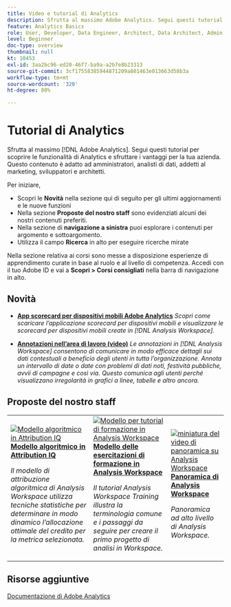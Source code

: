 ```yaml
---
title: Video e tutorial di Analytics
description: Sfrutta al massimo Adobe Analytics. Segui questi tutorial per scoprire le funzionalità di Analytics e sfruttare i vantaggi per la tua azienda. Questo contenuto è adatto ad amministratori, analisti di dati, addetti al marketing, sviluppatori e architetti.
feature: Analytics Basics
role: User, Developer, Data Engineer, Architect, Data Architect, Admin, Leader
level: Beginner
doc-type: overview
thumbnail: null
kt: 10453
exl-id: 3aa2bc96-ed20-46f7-ba9a-a2b7e8b23313
source-git-commit: 3cf17558385944871209a801463e013663d58b3a
workflow-type: tm+mt
source-wordcount: '320'
ht-degree: 80%

---
```




# Tutorial di Analytics

Sfrutta al massimo [!DNL Adobe Analytics]. Segui questi tutorial per scoprire le funzionalità di Analytics e sfruttare i vantaggi per la tua azienda. Questo contenuto è adatto ad amministratori, analisti di dati, addetti al marketing, sviluppatori e architetti.

Per iniziare,

* Scopri le **Novità** nella sezione qui di seguito per gli ultimi aggiornamenti e le nuove funzioni
* Nella sezione **Proposte del nostro staff** sono evidenziati alcuni dei nostri contenuti preferiti.
* Nella sezione di **navigazione a sinistra** puoi esplorare i contenuti per argomento e sottoargomento.
* Utilizza il campo **Ricerca** in alto per eseguire ricerche mirate

Nella sezione relativa ai corsi sono messe a disposizione esperienze di apprendimento curate in base al ruolo e al livello di competenza. Accedi con il tuo Adobe ID e vai a **Scopri > Corsi consigliati** nella barra di navigazione in alto.

<div id="whats-new-section">

## Novità

* **[App scorecard per dispositivi mobili Adobe Analytics](additional-tools/analytics-dashboards/adobe-analytics-dashboards-in-app-experience.md)**
   *Scopri come scaricare l’applicazione scorecard per dispositivi mobili e visualizzare le scorecard per dispositivi mobili create in [!DNL Analysis Workspace].*

* **[Annotazioni nell’area di lavoro (video)](analysis-workspace/navigating-workspace-projects/annotations-in-analysis-workspace.md)**
   *Le annotazioni in [!DNL Analysis Workspace] consentono di comunicare in modo efficace dettagli sui dati contestuali a beneficio degli utenti in tutta l’organizzazione. Annota un intervallo di date o date con problemi di dati noti, festività pubbliche, avvii di campagne e così via. Questo comunica agli utenti perché visualizzano irregolarità in grafici a linee, tabelle e altro ancora.*

</div>
<div id="recs-overview-body-1"></div>
<div id="recs-overview-body-2"></div>
<div id="recs-overview-body-3"></div>
<div id="recs-overview-body-4"></div>
<div id="recs-overview-body-5"></div>
<div id="recs-overview-body-6"></div>
<div id="staff-picks-section">

## Proposte del nostro staff

<table>
<tr>
  <td>
    <a href="analysis-workspace/attribution-iq/algorithmic-model-in-attribution-iq.md">
      <img alt="Modello algoritmico in Attribution IQ" src="assets/36205.jpg" />
    </a>
    <div>
      <a href="analysis-workspace/attribution-iq/algorithmic-model-in-attribution-iq.md">
    <strong>Modello algoritmico in Attribution IQ</strong>
    </a>
    </div>
    <p>
    <em>Il modello di attribuzione algoritmica di Analysis Workspace utilizza tecniche statistiche per determinare in modo dinamico l’allocazione ottimale del credito per la metrica selezionata.</em>
    <p>
  </td>
   <td>
    <a href="analysis-workspace/navigating-workspace-projects/training-tutorial-template-in-analysis-workspace.md">
      <img alt="Modello per tutorial di formazione in Analysis Workspace" src="assets/33773.jpg" />
    </a>
    <div>
      <a href="analysis-workspace/navigating-workspace-projects/training-tutorial-template-in-analysis-workspace.md">
    <strong>Modello delle esercitazioni di formazione in Analysis Workspace</strong>
    </a>
    </div>
    <p>
    <em>Il tutorial Analysis Workspace Training illustra la terminologia comune e i passaggi da seguire per creare il primo progetto di analisi in Workspace.</em>
    <p>
  </td>
  <td>
    <a href="analysis-workspace/analysis-workspace-basics/analysis-workspace-overview.md">
      <img alt="miniatura del video di panoramica su Analysis Workspace" src="assets/thumb_analysis-workspace-overview.png" />
    </a>
    <div>
      <a href="analysis-workspace/analysis-workspace-basics/analysis-workspace-overview.md">
    <strong>Panoramica di Analysis Workspace</strong>
    </a>
    </div>
    <p>
    <em>Panoramica ad alto livello di Analysis Workspace.</em>
    <p>
  </td>
</tr>
</table>

</div>

## Risorse aggiuntive

[Documentazione di Adobe Analytics](https://experienceleague.adobe.com/docs/analytics.html?lang=it)

